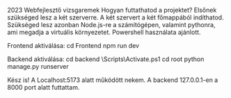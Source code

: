 2023 Webfejlesztő vizsgaremek
Hogyan futtathatod a projektet? 
Elsőnek szükséged lesz a két szerverre. A két szervert a két főmappából indíthatod. Szükséged lesz azonban Node.js-re a számítógépen, valamint pythonra, ami megadja a virtuális környezetet. 
Powershell használata ajánlott. 

Frontend aktiválása: 
cd Frontend
npm run dev

Backend aktiválása: 
cd backend
\Scripts\Activate.ps1
cd root
python manage.py runserver

Kész is! A Localhost:5173 alatt működött nekem. A backend 127.0.0.1-en a 8000 port alatt futtattam.